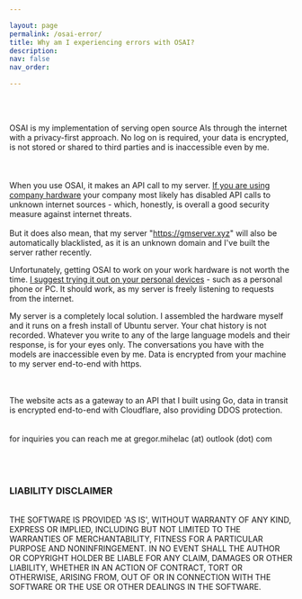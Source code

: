 ```yaml
---

layout: page
permalink: /osai-error/
title: Why am I experiencing errors with OSAI?
description:
nav: false
nav_order: 

---
```

<br>


<br>

OSAI is my implementation of serving open source AIs through the internet with a privacy-first approach. No log on is required, your data is encrypted, is not stored or shared to third parties and is inaccessible even by me.
<br>
<br>
<br>
<br>
When you use OSAI, it makes an API call to my server. <a href> If you are using company hardware<a> your company most likely has disabled API calls to unknown internet sources - which, honestly, is overall a good security measure against internet threats.
<br>
<br>
But it does also mean, that my server "https://gmserver.xyz" will also be automatically blacklisted, as it is an unknown domain and I've built the server rather recently.

Unfortunately, getting OSAI to work on your work hardware is not worth the time. <a href>I suggest trying it out on your personal devices</a> - such as a personal phone or PC. It should  work, as my server is freely listening to requests from the internet.

My server is a completely local solution. I assembled the hardware myself and it runs on a fresh install of Ubuntu server. Your chat history is not recorded. Whatever you write to any of the large language models and their response, is for your eyes only.
The conversations you have with the models are inaccessible even by me. Data is encrypted from your machine to my server end-to-end with https.

<br>
<br>
The website acts as a gateway to an API that I built using Go, data in transit is encrypted end-to-end with Cloudflare, also providing DDOS protection. <br>
<br>

<br>
for inquiries you can reach me at gregor.mihelac (at) outlook (dot) com

<br>
<br>
<br>
<br>

### LIABILITY DISCLAIMER<br>
<br>
THE SOFTWARE IS PROVIDED 'AS IS', WITHOUT WARRANTY OF ANY KIND, EXPRESS OR
IMPLIED, INCLUDING BUT NOT LIMITED TO THE WARRANTIES OF MERCHANTABILITY,
FITNESS FOR A PARTICULAR PURPOSE AND NONINFRINGEMENT. IN NO EVENT SHALL THE
AUTHOR OR COPYRIGHT HOLDER BE LIABLE FOR ANY CLAIM, DAMAGES OR OTHER
LIABILITY, WHETHER IN AN ACTION OF CONTRACT, TORT OR OTHERWISE, ARISING FROM,
OUT OF OR IN CONNECTION WITH THE SOFTWARE OR THE USE OR OTHER DEALINGS IN THE SOFTWARE.<br>